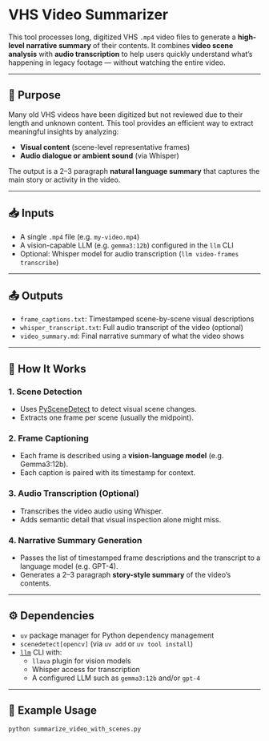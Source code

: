 # VHS Video Summarizer

This tool processes long, digitized VHS `.mp4` video files to generate a **high-level narrative summary** of their contents. It combines **video scene analysis** with **audio transcription** to help users quickly understand what’s happening in legacy footage — without watching the entire video.

---

## 🎯 Purpose

Many old VHS videos have been digitized but not reviewed due to their length and unknown content. This tool provides an efficient way to extract meaningful insights by analyzing:

- **Visual content** (scene-level representative frames)
- **Audio dialogue or ambient sound** (via Whisper)

The output is a 2–3 paragraph **natural language summary** that captures the main story or activity in the video.

---

## 📥 Inputs

- A single `.mp4` file (e.g. `my-video.mp4`)
- A vision-capable LLM (e.g. `gemma3:12b`) configured in the `llm` CLI
- Optional: Whisper model for audio transcription (`llm video-frames transcribe`)

---

## 📤 Outputs

- `frame_captions.txt`: Timestamped scene-by-scene visual descriptions
- `whisper_transcript.txt`: Full audio transcript of the video (optional)
- `video_summary.md`: Final narrative summary of what the video shows

---

## 🧠 How It Works

### 1. Scene Detection

- Uses [PySceneDetect](https://github.com/Breakthrough/PySceneDetect) to detect visual scene changes.
- Extracts one frame per scene (usually the midpoint).

### 2. Frame Captioning

- Each frame is described using a **vision-language model** (e.g. Gemma3:12b).
- Each caption is paired with its timestamp for context.

### 3. Audio Transcription (Optional)

- Transcribes the video audio using Whisper.
- Adds semantic detail that visual inspection alone might miss.

### 4. Narrative Summary Generation

- Passes the list of timestamped frame descriptions and the transcript to a language model (e.g. GPT-4).
- Generates a 2–3 paragraph **story-style summary** of the video’s contents.

---

## ⚙️ Dependencies

- `uv` package manager for Python dependency management
- `scenedetect[opencv]` (via `uv add` or `uv tool install`)
- [`llm`](https://github.com/simonw/llm) CLI with:
  - `llava` plugin for vision models
  - Whisper access for transcription
  - A configured LLM such as `gemma3:12b` and/or `gpt-4`

---

## 🧪 Example Usage

```bash
python summarize_video_with_scenes.py
